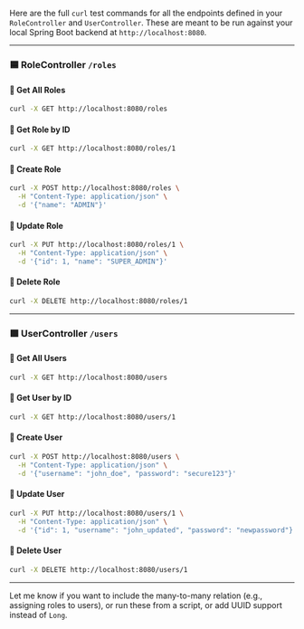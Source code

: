 Here are the full `curl` test commands for all the endpoints defined in your `RoleController` and `UserController`. These are meant to be run against your local Spring Boot backend at `http://localhost:8080`.

---

### 🟦 **RoleController `/roles`**

#### 🔹 Get All Roles
```bash
curl -X GET http://localhost:8080/roles
```

#### 🔹 Get Role by ID
```bash
curl -X GET http://localhost:8080/roles/1
```

#### 🔹 Create Role
```bash
curl -X POST http://localhost:8080/roles \
  -H "Content-Type: application/json" \
  -d '{"name": "ADMIN"}'
```

#### 🔹 Update Role
```bash
curl -X PUT http://localhost:8080/roles/1 \
  -H "Content-Type: application/json" \
  -d '{"id": 1, "name": "SUPER_ADMIN"}'
```

#### 🔹 Delete Role
```bash
curl -X DELETE http://localhost:8080/roles/1
```

---

### 🟩 **UserController `/users`**

#### 🔹 Get All Users
```bash
curl -X GET http://localhost:8080/users
```

#### 🔹 Get User by ID
```bash
curl -X GET http://localhost:8080/users/1
```

#### 🔹 Create User
```bash
curl -X POST http://localhost:8080/users \
  -H "Content-Type: application/json" \
  -d '{"username": "john_doe", "password": "secure123"}'
```

#### 🔹 Update User
```bash
curl -X PUT http://localhost:8080/users/1 \
  -H "Content-Type: application/json" \
  -d '{"id": 1, "username": "john_updated", "password": "newpassword"}'
```

#### 🔹 Delete User
```bash
curl -X DELETE http://localhost:8080/users/1
```

---

Let me know if you want to include the many-to-many relation (e.g., assigning roles to users), or run these from a script, or add UUID support instead of `Long`.